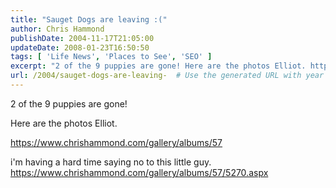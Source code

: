```yaml
---
title: "Sauget Dogs are leaving :("
author: Chris Hammond
publishDate: 2004-11-17T21:05:00
updateDate: 2008-01-23T16:50:50
tags: [ 'Life News', 'Places to See', 'SEO' ]
excerpt: "2 of the 9 puppies are gone! Here are the photos Elliot. https://www.chrishammond.com/gallery/albums/57.aspx I'm having a hard time saying no to this little guy...."
url: /2004/sauget-dogs-are-leaving-  # Use the generated URL with year
---
```

<P>2 of the 9 puppies are gone!</P> <P>Here are the photos Elliot.</P> <P><A href="https://www.chrishammond.com/gallery/albums/57">https://www.chrishammond.com/gallery/albums/57</a></p> <p>i'm having a hard time saying no to this little guy. <A href="https://www.chrishammond.com/gallery/albums/57/5270.aspx">https://www.chrishammond.com/gallery/albums/57/5270.aspx</A></P>
